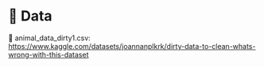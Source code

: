 # 📂 Data

📌 animal_data_dirty1.csv: https://www.kaggle.com/datasets/joannanplkrk/dirty-data-to-clean-whats-wrong-with-this-dataset
